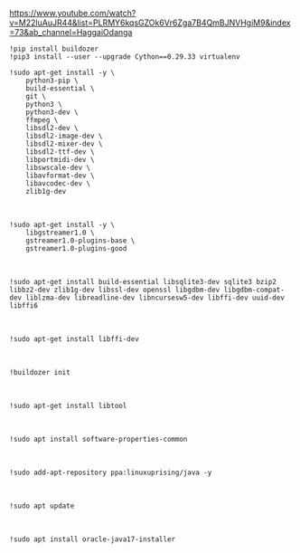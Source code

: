 https://www.youtube.com/watch?v=M22luAuJR44&list=PLRMY6kqsGZOk6Vr6Zga7B4QmBJNVHgiM9&index=73&ab_channel=HaggaiOdanga

```!pip install buildozer ```
<br>
```!pip3 install --user --upgrade Cython==0.29.33 virtualenv```
<br>
```
!sudo apt-get install -y \
    python3-pip \
    build-essential \
    git \
    python3 \
    python3-dev \
    ffmpeg \
    libsdl2-dev \
    libsdl2-image-dev \
    libsdl2-mixer-dev \
    libsdl2-ttf-dev \
    libportmidi-dev \
    libswscale-dev \
    libavformat-dev \
    libavcodec-dev \
    zlib1g-dev
```

<br>

```
!sudo apt-get install -y \
    libgstreamer1.0 \
    gstreamer1.0-plugins-base \
    gstreamer1.0-plugins-good
```

<br>

```
!sudo apt-get install build-essential libsqlite3-dev sqlite3 bzip2 libbz2-dev zlib1g-dev libssl-dev openssl libgdbm-dev libgdbm-compat-dev liblzma-dev libreadline-dev libncursesw5-dev libffi-dev uuid-dev libffi6
```

<br>

```
!sudo apt-get install libffi-dev
```

<br>

```
!buildozer init
```

<br>

```
!sudo apt-get install libtool
```

<br>

```
!sudo apt install software-properties-common
```

<br>

```
!sudo add-apt-repository ppa:linuxuprising/java -y
```

<br>

```
!sudo apt update
```

<br>

```
!sudo apt install oracle-java17-installer
```

